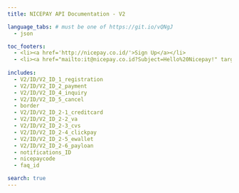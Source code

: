 ```yaml
---
title: NICEPAY API Documentation - V2

language_tabs: # must be one of https://git.io/vQNgJ
  - json

toc_footers:
  - <li><a href='http://nicepay.co.id/'>Sign Up</a></li>
  - <li><a href="mailto:it@nicepay.co.id?Subject=Hello%20Nicepay!" target="_top">Contact Us</a></li>
  
includes:
  - V2/ID/V2_ID_1_registration
  - V2/ID/V2_ID_2_payment
  - V2/ID/V2_ID_4_inquiry
  - V2/ID/V2_ID_5_cancel
  - border
  - V2/ID/V2_ID_2-1_creditcard
  - V2/ID/V2_ID_2-2_va
  - V2/ID/V2_ID_2-3_cvs
  - V2/ID/V2_ID_2-4_clickpay
  - V2/ID/V2_ID_2-5_ewallet
  - V2/ID/V2_ID_2-6_payloan
  - notifications_ID
  - nicepaycode
  - faq_id

search: true
---
```

